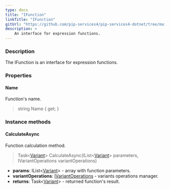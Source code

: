 ```yaml
---
type: docs
title: "IFunction"
linkTitle: "IFunction"
gitUrl: "https://github.com/pip-services4/pip-services4-dotnet/tree/main/pip-services4-expressions-dotnet"
description: > 
    An interface for expression functions.
---
```



### Description

The IFunction is an interface for expression functions.


### Properties

#### Name
Function's name.
> string Name { get; }

### Instance methods

#### CalculateAsync
Function calculation method.

> Task<[Variant](../../../variants/variant)> CalculateAsync(IList<[Variant](../../../variants/variant)> parameters, IVariantOperations variantOperations)

- **params**: IList<[Variant](../../../variants/variant)> - array with function parameters.
- **variantOperations**: [IVariantOperations](../../../variants/ivariant_operations) - variants operations manager.
- **returns**: Task<[Variant](../../../variants/variant)> - returned function's result.
